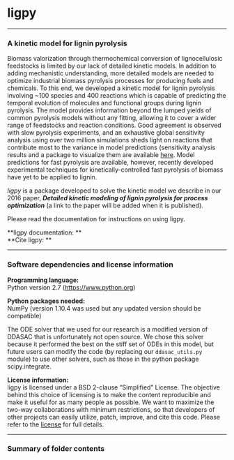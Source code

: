 # ligpy
--------
### A kinetic model for lignin pyrolysis

Biomass valorization through thermochemical conversion of lignocellulosic feedstocks is limited by our lack of detailed kinetic models. In addition to adding mechanistic understanding, more detailed models are needed to optimize industrial biomass pyrolysis processes for producing fuels and chemicals. To this end, we developed a kinetic model for lignin pyrolysis involving ~100 species and 400 reactions which is capable of predicting the temporal evolution of molecules and functional groups during lignin pyrolysis. The model provides information beyond the lumped yields of common pyrolysis models without any fitting, allowing it to cover a wider range of feedstocks and reaction conditions. Good agreement is observed with slow pyrolysis experiments, and an exhaustive global sensitivity analysis using over two million simulations sheds light on reactions that contribute most to the variance in model predictions (sensitivity analysis results and a package to visualize them are available  [here](https://github.com/houghb/savvy). Model predictions for fast pyrolysis are available, however, recently developed experimental techniques for kinetically-controlled fast pyrolysis of biomass have yet to be applied to lignin.

*ligpy* is a package developed to solve the kinetic model we describe in our 2016 paper, ***Detailed kinetic modeling of lignin pyrolysis for process optimization*** (a link to the paper will be added when it is published).

Please read the documentation for instructions on using ligpy.

**ligpy documentation: **  
**Cite ligpy: **

-------
### Software dependencies and license information

**Programming language:**  
Python version 2.7 (https://www.python.org)

**Python packages needed:**  
NumPy (version 1.10.4 was used but any updated version should be compatible)

The ODE solver that we used for our research is a modified version of DDASAC that is unfortunately not open source.  We chose this solver because it performed the best on the stiff set of ODEs in this model, but future users can modify the code (by replacing our `ddasac_utils.py` module) to use other solvers, such as those in the python package scipy.integrate.

**License information:**   
ligpy is licensed under a BSD 2-clause “Simplified” License. The objective behind this choice of licensing is to make the content reproducible and make it useful for as many people as possible. We want to maximize the two-way collaborations with minimum restrictions, so that developers of other projects can easily utilize, patch, improve, and cite this code. Please refer to the [license](https://github.com/houghb/ligpy/blob/master/LICENSE) for full details.

----------
### Summary of folder contents
